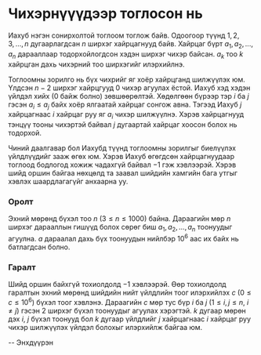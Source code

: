 Чихэрнүүүдээр тоглосон нь
=========================
Иахуб нэгэн сонирхолтой тоглоом тоглож байв. Одоогоор түүнд $1, 2, 3, ... , n$
дугаарлагдсан $n$ ширхэг хайрцагнууд байв. Хайрцаг бүрт $a_1, a_2, ... , a_n$
дарааллаар тодорхойлогдсон хэдэн ширхэг чихэр байсан. $a_k$ тоо $k$ хайрцган
дахь чихэрний тоо ширхэгийг илэрхийлнэ.

Тоглоомны зорилго нь бүх чихрийг яг хоёр хайрцганд шилжүүлэх юм. Үлдсэн $n-2$
ширхэг хайрцгууд $0$ чихэр агуулах ёстой. Иахуб хэд хэдэн үйлдэл хийх ($0$ байж
болно) зөвшөөрөлтэй. Хөдөлгөөн бүрээр  тэр $i$ ба $j$ гэсэн $a_i ≤ a_j$ байх
хоёр ялгаатай хайрцаг сонгож авна. Тэгээд Иахуб $j$ хайрцагнаас $i$ хайрцаг руу
яг $a_i$ чихэр шилжүүлнэ. Хэрэв хайрцагнууд тэнцүү тооны чихэртэй байвал $j$
дугаартай хайрцаг хоосон болох нь тодорхой.

Чиний даалгавар бол Иахубд түүнд тоглоомны зорилгыг биелүүлэх үйлдлүүдийг зааж
өгөх юм. Хэрэв Иахуб өгөгдсөн хайрцагнуудаар тоглоод бодлогод хожиж чадахгүй
байвал $-1$ гэж хэвлээрэй. Хэрэв шийд оршин байгаа нөхцөлд та заавал шийдийн
хамгийн бага утгыг хэвлэх шаардлагагүйг анхаарна уу.


### Оролт
Эхний мөрөнд бүхэл тоо $n$ ($3 ≤ n ≤ 1000$) байна. Дараагийн мөр $n$ ширхэг
дарааллын гишүүд болох сөрөг биш $a_1, a_2, ... , a_n$ тоонуудыг агуулна. $a$
дараалал дахь бүх тоонуудын нийлбэр $10^6$ аас их байх нь батлагдсан болно.


### Гаралт
Шийд оршин байхгүй тохиолдолд $-1$ хэвлээрэй. Өөр тохиолдолд гаралтын эхний
мөрөнд шийдийн нийт үйлдлийн тоог илэрхийлэх $c$ ($0 ≤ c ≤ 10^6$) бүхэл тоог
хэвлэнэ. Дараагийн $c$ мөр тус бүр $i$ ба $j$ ($1 ≤ i, j ≤ n$, $i ≠ j$) гэсэн
$2$ ширхэг бүхэл тоонуудыг агуулах хэрэгтэй. $k$ дугаар мөрөн дэх $i$, $j$ бүхэл
тоонууд бол $k$ дугаар үйлдлийг $j$ хайрцагнаас $i$ хайрцаг руу чихэр шилжүүлэх
үйлдэл болохыг илэрхийлж байгаа юм.

-- Энхдүүрэн
